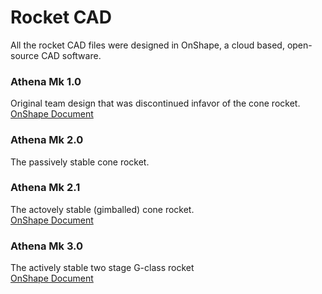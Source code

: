 # Rocket CAD
All the rocket CAD files were designed in OnShape, a cloud based, open-source CAD software.
### Athena Mk 1.0
Original team design that was discontinued infavor of the cone rocket.   
[OnShape Document](https://cad.onshape.com/documents/2019db2de40d4090ff84086a/w/bdaca4e6df1e9552dd54dee6/e/34c61646b283667b1d52ec77)
### Athena Mk 2.0
The passively stable cone rocket.    
### Athena Mk 2.1
The actovely stable (gimballed) cone rocket.   
[OnShape Document](https://cad.onshape.com/documents/0f010e1928b5ff53af9e6f65/w/b7a54311fe5ab080fbc05722/e/73f9c92d5f48f3ef2f847937)

### Athena Mk 3.0
The actively stable two stage G-class rocket    
[OnShape Document](https://cad.onshape.com/documents/9c18878e6faebb54262b731f/w/ca7579d91de786a386be370d/e/f7db08edaa3e677c4bf4a746)
